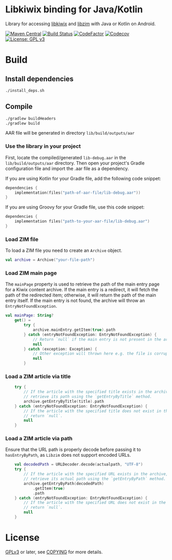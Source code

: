Libkiwix binding for Java/Kotlin
================================

Library for accessing [libkiwix](https://github.com/kiwix/libkiwix) and [libzim](https://github.com/openzim/libzim/) with Java or Kotlin on Android.

[![Maven Central](https://img.shields.io/maven-central/v/org.kiwix/libkiwix)](https://search.maven.org/artifact/org.kiwix/libkiwix)
[![Build Status](https://github.com/kiwix/java-libkiwix/workflows/CI/badge.svg?query=branch%3Amain)](https://github.com/kiwix/java-libkiwix/actions?query=workflow%3ACI+branch%3Amain)
[![CodeFactor](https://www.codefactor.io/repository/github/kiwix/java-libkiwix/badge)](https://www.codefactor.io/repository/github/kiwix/java-libkiwix)
[![Codecov](https://codecov.io/gh/kiwix/java-libkiwix/branch/main/graph/badge.svg)](https://codecov.io/gh/kiwix/java-libkiwix)
[![License: GPL v3](https://img.shields.io/badge/License-GPLv3-blue.svg)](https://www.gnu.org/licenses/gpl-3.0)

# Build

## Install dependencies
```bash
./install_deps.sh
```

## Compile
```bash
./gradlew buildHeaders
./gradlew build
```

AAR file will be generated in directory `lib/build/outputs/aar`

### Use the library in your project

First, locate the compiled/generated `lib-debug.aar` in the
`lib/build/outputs/aar` directory. Then open your project's Gradle
configuration file and import the .aar file as a dependency.

If you are using Kotlin for your Gradle file, add the following code snippet:

```kotlin
dependencies {
    implementation(files("path-of-aar-file/lib-debug.aar"))
}
```

If you are using Groovy for your Gradle file, use this code snippet:

```kotlin
dependencies {
    implementation files("path-to-your-aar-file/lib-debug.aar")
}
```

### Load ZIM file

To load a ZIM file you need to create an `Archive` object.

```kotlin
val archive = Archive("your-file-path")
```

### Load ZIM main page

The `mainPage` property is used to retrieve the path of the main entry
page for a Kiwix content archive.  If the main entry is a redirect, it
will fetch the path of the redirected item; otherwise, it will return
the path of the main entry itself.  If the main entry is not found,
the archive will throw an `EntryNotFoundException`.

```kotlin
val mainPage: String?
    get() =
        try {
            archive.mainEntry.getItem(true).path
        } catch (entryNotFoundException: EntryNotFoundException) {
            // Return `null` if the main entry is not present in the archive.
            null
        } catch (exception: Exception) {
            // Other exception will thrown here e.g. the file is corrupted or any other error happened.
            null
        }
```

### Load a ZIM article via title

```kotlin
    try {
        // If the article with the specified title exists in the archive,
        // retrieve its path using the `getEntryByTitle` method.
        archive.getEntryByTitle(title).path
    } catch (entryNotFoundException: EntryNotFoundException) {
        // If the article with the specified title does not exist in the archive,
        // return `null`.
        null
    }
```

### Load a ZIM article via path

Ensure that the URL path is properly decode before passing it to `hasEntryByPath`,
as `Libzim` does not support encoded URLs.

```kotlin
    val decodedPath = URLDecoder.decode(actualpath, "UTF-8")
    try {
        // If the article with the specified URL exists in the archive,
        // retrieve its actual path using the `getEntryByPath` method.
        archive.getEntryByPath(decodedPath)
            .getItem(true)
            .path
    } catch (entryNotFoundException: EntryNotFoundException) {
        // If the article with the specified URL does not exist in the archive,
        // return `null`.
        null
    }
```

# License

[GPLv3](https://www.gnu.org/licenses/gpl-3.0) or later, see
[COPYING](COPYING) for more details.




